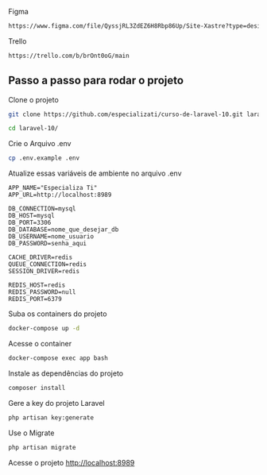 Figma
```sh
https://www.figma.com/file/QyssjRL3ZdEZ6H8Rbp86Up/Site-Xastre?type=design&node-id=28-5&mode=design&t=mmvkN4Zi3BiVfUIn-0
```
Trello
```sh
https://trello.com/b/brOnt0oG/main
```





## Passo a passo para rodar o projeto
Clone o projeto
```sh
git clone https://github.com/especializati/curso-de-laravel-10.git laravel-10
```
```sh
cd laravel-10/
```


Crie o Arquivo .env
```sh
cp .env.example .env
```


Atualize essas variáveis de ambiente no arquivo .env
```dosini
APP_NAME="Especializa Ti"
APP_URL=http://localhost:8989

DB_CONNECTION=mysql
DB_HOST=mysql
DB_PORT=3306
DB_DATABASE=nome_que_desejar_db
DB_USERNAME=nome_usuario
DB_PASSWORD=senha_aqui

CACHE_DRIVER=redis
QUEUE_CONNECTION=redis
SESSION_DRIVER=redis

REDIS_HOST=redis
REDIS_PASSWORD=null
REDIS_PORT=6379
```


Suba os containers do projeto
```sh
docker-compose up -d
```


Acesse o container
```sh
docker-compose exec app bash
```


Instale as dependências do projeto
```sh
composer install
```


Gere a key do projeto Laravel
```sh
php artisan key:generate
```

Use o Migrate
```sh
php artisan migrate
```



Acesse o projeto
[http://localhost:8989](http://localhost:8989)
